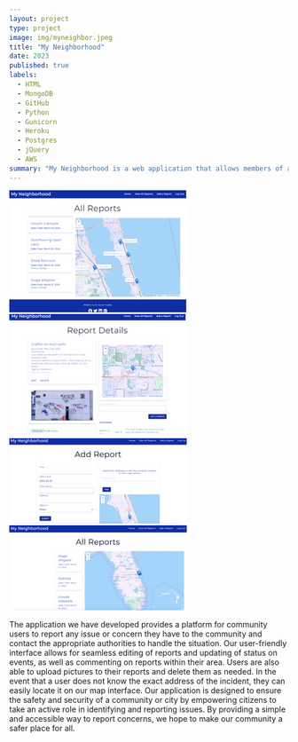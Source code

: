 ```yaml
---
layout: project
type: project
image: img/myneighbor.jpeg
title: "My Neighborhood"
date: 2023
published: true
labels:
  - HTML
  - MongoDB
  - GitHub
  - Python
  - Gunicorn
  - Heroku
  - Postgres
  - jQuery
  - AWS
summary: "My Neighborhood is a web application that allows members of a community to quickly and efficiently communicate non-emergency issues to the correct government agency and their fellow community members."
---
```


<img class="img-fluid" src="../img/myneighbor.jpeg">
<img class="img-fluid" src="../img/myNeighborhood.jpeg">
<img class="img-fluid" src="../img/ourneighborhood.jpeg">
<img class="img-fluid" src="../img/yourneighborhood.jpeg">

The application we have developed provides a platform for community users to report any issue or concern they have to the community and contact the appropriate authorities to handle the situation. Our user-friendly interface allows for seamless editing of reports and updating of status on events, as well as commenting on reports within their area. Users are also able to upload pictures to their reports and delete them as needed. In the event that a user does not know the exact address of the incident, they can easily locate it on our map interface. Our application is designed to ensure the safety and security of a community or city by empowering citizens to take an active role in identifying and reporting issues. By providing a simple and accessible way to report concerns, we hope to make our community a safer place for all.

 

